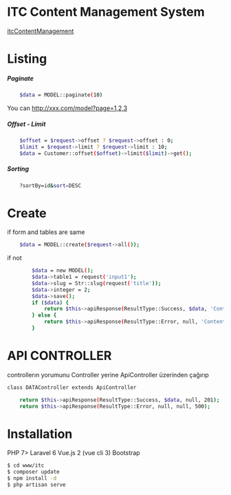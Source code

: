 # ITC Content Management System
[itcContentManagement](https://itc.ideateknoloji.com.tr)
# Listing
##### Paginate
```sh
    $data = MODEL::paginate(10)
```
You can http://xxx.com/model?page=1,2,3

##### Offset - Limit
```sh
    $offset = $request->offset ? $request->offset : 0;
    $limit = $request->limit ? $request->limit : 10;
    $data = Customer::offset($offset)->limit($limit)->get();
```

##### Sorting
```sh
    ?sortBy=id&sort=DESC
```
# Create

if form and tables are same 
```sh
    $data = MODEL::create($request->all());
```
if not
```sh
        $data = new MODEL();
        $data->table1 = request('input1');
        $data->slug = Str::slug(request('title'));
        $data->integer = 2;
        $data->save();
        if ($data) {
            return $this->apiResponse(ResultType::Success, $data, 'Content Created', 201);
        } else {
            return $this->apiResponse(ResultType::Error, null, 'Content not saved', 500);
        }
```
# API CONTROLLER

controllerın yorumunu Controller yerine ApiController üzerinden çağırıp
```sh
class DATAController extends ApiController
```
```sh
    return $this->apiResponse(ResultType::Success, $data, null, 201);
    return $this->apiResponse(ResultType::Error, null, null, 500);
```



# Installation

PHP 7>
Laravel 6
Vue.js 2 (vue cli 3)
Bootstrap

```sh
$ cd www/itc
$ composer update
$ npm install -d
$ php artisan serve
```
